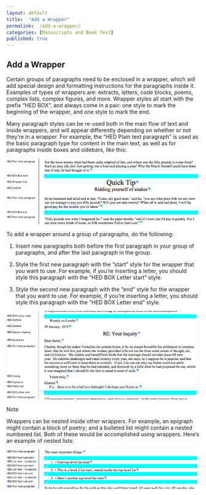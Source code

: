 ```yaml
---
layout: default
title:  "Add a Wrapper"
permalink:  /add-a-wrapper/
categories: [Manuscripts and Book Text]
published: true
---
```


<section data-type="chapter" class="hsecchapter" data-hederis-type="hsecchapter" id="add-a-wrapper" data-pi-attrs="id: add-a-wrapper" role="doc-chapter" title="Add a Wrapper"><h1 data-hederis-type="hblkchaptitle" class="hblkchaptitle" id="pKvKF0rVX">Add a Wrapper</h1>
    <p class="hblkp" data-hederis-type="hblkp" id="pRdyH91hG">Certain groups of paragraphs need to be enclosed in a wrapper, which will add special design and formatting instructions for the paragraphs inside it. Examples of types of wrappers are: extracts, letters, code blocks, poems, complex lists, complex figures, and more. Wrapper styles all start with the prefix &#8220;HED BOX&#8221;, and always come in a pair: one style to mark the beginning of the wrapper, and one style to mark the end.</p>
    <p class="hblkp" data-hederis-type="hblkp" id="poiRGFym7">Many paragraph styles can be re-used both in the main flow of text and inside wrappers, and will appear differently depending on whether or not they&#8217;re in a wrapper. For example, the &#8220;HED Plain text paragraph&#8221; is used as the basic paragraph type for content in the main text, as well as for paragraphs inside boxes and sidebars, like this:</p>
    <img data-hederis-type="hblkimg" class="hblkimg" id="ppZrguvaB" src="/images/wrapper1.png"/>
    <p class="hblkp" data-hederis-type="hblkp" id="pKC21aKbv">To add a wrapper around a group of paragraphs, do the following:</p>
    <ol class="hwprnum-list" data-hederis-type="hwprnum-list" id="pICyT0F42"><li class="hblkoli" data-hederis-type="hblkoli" id="lirCe0pW6F"><p class="hblkoli" data-hederis-type="hblkoli" id="pijv3Zvb5">Insert new paragraphs both before the first paragraph in your group of paragraphs, and after the last paragraph in the group.</p></li>
    <li class="hblkoli" data-hederis-type="hblkoli" id="liH09Ggn3C"><p class="hblkoli" data-hederis-type="hblkoli" id="pDqXMlADX">Style the first new paragraph with the &#8220;start&#8221; style for the wrapper that you want to use. For example, if you&#8217;re inserting a letter, you should style this paragraph with the &#8220;HED BOX Letter start&#8221; style.</p></li>
    <li class="hblkoli" data-hederis-type="hblkoli" id="lii5YIiwGT"><p class="hblkoli" data-hederis-type="hblkoli" id="pFrIByL5V">Style the second new paragraph with the &#8220;end&#8221; style for the wrapper that you want to use. For example, if you&#8217;re inserting a letter, you should style this paragraph with the &#8220;HED BOX Letter end&#8221; style.</p></li>
    </ol>
    <img data-hederis-type="hblkimg" class="hblkimg" id="pxeGzoEuV" src="/images/letter1.png"/>
    <aside class="hwprbox box" data-hederis-type="hwprbox" id="p79Nw7LuS" data-type="sidebar"><p class="hblktype" data-hederis-type="hblktype" id="p4ES8qB6T">Note</p>
    <p class="hblkp" data-hederis-type="hblkp" id="pfmqVzq3Q">Wrappers can be nested inside other wrappers. For example, an epigraph might contain a block of poetry; and a bulleted list might contain a nested numbered list. Both of these would be accomplished using wrappers. Here&#8217;s an example of nested lists:</p>
    </aside>
    <img data-hederis-type="hblkimg" class="hblkimg" id="pokw8JCci" src="/images/list1.png"/>
    </section>
    